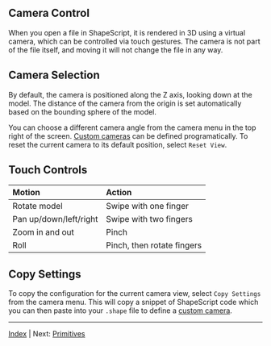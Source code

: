 Camera Control
---

When you open a file in ShapeScript, it is rendered in 3D using a virtual camera, which can be controlled via touch gestures. The camera is not part of the file itself, and moving it will not change the file in any way.

## Camera Selection

By default, the camera is positioned along the Z axis, looking down at the model. The distance of the camera from the origin is set automatically based on the bounding sphere of the model.

You can choose a different camera angle from the camera menu in the top right of the screen. [Custom cameras](cameras.md#custom-cameras) can be defined programatically. To reset the current camera to its default position, select `Reset View`.

## Touch Controls

Motion                       | Action
:--------------------------- | :--------------------------
Rotate model                 | Swipe with one finger
Pan up/down/left/right       | Swipe with two fingers
Zoom in and out              | Pinch
Roll                         | Pinch, then rotate fingers

## Copy Settings

To copy the configuration for the current camera view, select `Copy Settings` from the camera menu. This will copy a snippet of ShapeScript code which you can then paste into your `.shape` file to define a [custom camera](cameras.md#custom-cameras).

---
[Index](index.md) | Next: [Primitives](primitives.md)
